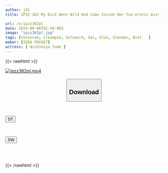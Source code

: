 ```yaml
---
author: j91
title: IPZZ-362 My Dick Went Wild And Came Inside Her Too-erotic Ass! I Woke Up After A Mud Bath And There Was A Half-naked Gal Next To Me! She's Usually Cheeky, But She's Acting All Lovey-dovey... I Did It! It Seems Like We Had Sex (sweat) Nishimiya Yume

url: /v/ipzz362pl
date: 2024-09-06T01:50:00Z
image: "ipzz362pl.jpg"
tags: [Censored, Creampie, Solowork, Gal, Slut, Slender, Butt	]
maker: [IDEA POCKET]
actress: [ Nishimiya Yume ]
---
```



{{< rawhtml >}}

<div class="video" data-videoid="YZjObr3rbZivW3j">
    <a href="javascript:;">
        <img src="/v/ipzz362pl/ipzz362pl.jpg" width="WIDTH" height="HEIGHT" alt="ipzz362pl.mp4" loading="lazy">
    </a>
</div>

<script type="text/javascript" src="https://j91.asia/asset/on-demand-st.js"></script>

<br>
  <link rel="stylesheet" href="https://j91.asia/asset/bs5.css">
  
  <center>
  <button class="btn btn-primary" type="button" data-bs-toggle="collapse" data-bs-target=".multi-collapse" aria-expanded="false" aria-controls="multiCollapseExample1 multiCollapseExample2"><h2>Download</h2></button></center>
</p>
<div class="row">
  <div class="col">
    <div class="collapse multi-collapse" id="multiCollapseExample1">
      <div class="card card-body">
	      	      <br>
<div class="buttons">  
<p><a href="/v/ipzz362pl/st.html" target="_blank"><button class="btn-hover color-3"><i class="fa fa-download"></i> ST</button></a></p></div>
    </div>
  </div>
</div>
  <div class="col">
    <div class="collapse multi-collapse" id="multiCollapseExample2">
      <div class="card card-body">
	      <br>
<div class="buttons">
<p><a href="/v/ipzz362pl/sw.html" target="_blank"><button class="btn-hover color-2"><i class="fa fa-download"></i> SW</button></a></p></div>
<br><br>
      </div>
    </div>
  </div>
</div>

{{< /rawhtml >}}